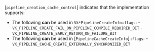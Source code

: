 [`pipeline_creation_cache_control`] indicates that the implementation
supports:
 - The following  **can**  be used in `Vk*PipelineCreateInfo`::`flags`:   - `VK_PIPELINE_CREATE_FAIL_ON_PIPELINE_COMPILE_REQUIRED_BIT`   - `VK_PIPELINE_CREATE_EARLY_RETURN_ON_FAILURE_BIT` 
 - The following  **can**  be used in [`PipelineCacheCreateInfo`]::`flags`:   - `VK_PIPELINE_CACHE_CREATE_EXTERNALLY_SYNCHRONIZED_BIT`